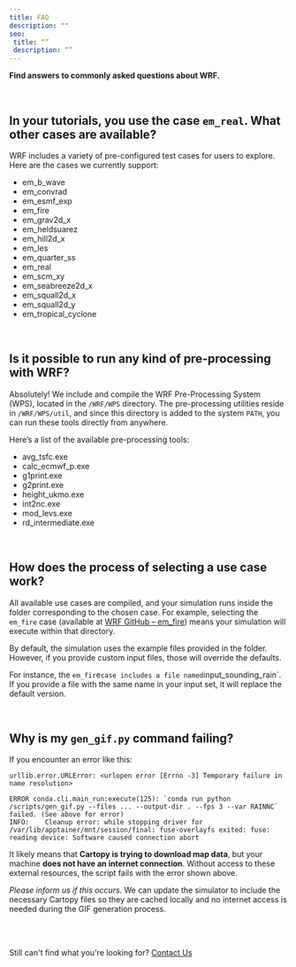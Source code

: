 ```yaml
---
title: FAQ
description: ""
seo:
 title: “”
 description: “”
---
```


**Find answers to commonly asked questions about WRF.**

<br>

## In your tutorials, you use the case `em_real`. What other cases are available?
WRF includes a variety of pre-configured test cases for users to explore. 
Here are the cases we currently support:

* em\_b\_wave
* em\_convrad
* em\_esmf\_exp
* em\_fire
* em\_grav2d\_x
* em\_heldsuarez
* em\_hill2d\_x
* em\_les
* em\_quarter\_ss
* em\_real
* em\_scm\_xy
* em\_seabreeze2d\_x
* em\_squall2d\_x
* em\_squall2d\_y
* em\_tropical\_cyclone

<br>

## Is it possible to run any kind of pre-processing with WRF?
Absolutely! We include and compile the WRF Pre-Processing System (WPS), 
located in the `/WRF/WPS` directory. The pre-processing utilities reside in `/WRF/WPS/util`, 
and since this directory is added to the system `PATH`, you can run these tools directly from anywhere.

Here’s a list of the available pre-processing tools:

* avg\_tsfc.exe
* calc\_ecmwf\_p.exe
* g1print.exe
* g2print.exe
* height\_ukmo.exe
* int2nc.exe
* mod\_levs.exe
* rd\_intermediate.exe

<br>

## How does the process of selecting a use case work?
All available use cases are compiled, and your simulation runs inside the folder corresponding 
to the chosen case. For example, selecting the `em_fire` case (available at [WRF GitHub – em\_fire](https://github.com/wrf-model/WRF/tree/master/test/em_fire)) means your simulation will execute within that directory.

By default, the simulation uses the example files provided in the folder. However, if you provide custom input files, those will override the defaults.

For instance, the `em_fir`e` case includes a file named `input_sounding_rain`. If you provide a file with the same name in your input set, it will replace the default version.

<br>

## Why is my `gen_gif.py` command failing?
If you encounter an error like this:

```
urllib.error.URLError: <urlopen error [Errno -3] Temporary failure in name resolution>

ERROR conda.cli.main_run:execute(125): `conda run python /scripts/gen_gif.py --files ... --output-dir . --fps 3 --var RAINNC` failed. (See above for error)
INFO:    Cleanup error: while stopping driver for /var/lib/apptainer/mnt/session/final: fuse-overlayfs exited: fuse: reading device: Software caused connection abort
```

It likely means that **Cartopy is trying to download map data**, but your
machine **does not have an internet connection**. Without access to these
external resources, the script fails with the error shown above.

*Please inform us if this occurs*. We can update the simulator to include the necessary Cartopy files 
so they are cached locally and no internet access is needed during the GIF generation process.

<br>
<br>

Still can't find what you're looking for? [Contact Us](mailto:support@inductiva.ai)
